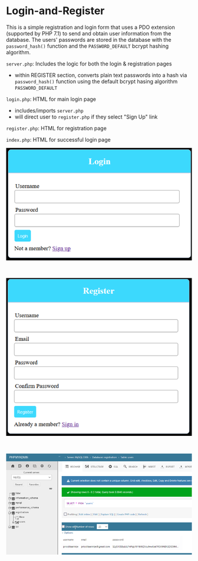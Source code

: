 # Login-and-Register
This is a simple registration and login form that uses a PDO extension (supported by PHP 7.1) to send and obtain user information from the database. The users' passwords are stored in the database with the `password_hash()` function and the `PASSWORD_DEFAULT` bcrypt hashing algorithm.


`server.php`: Includes the logic for both the login & registration pages
* within REGISTER section, converts plain text passwords into a hash via `password_hash()` function using the default bcrypt hasing algorithm `PASSWORD_DEFAULT`


`login.php`: HTML for main login page
* includes/imports `server.php` 
* will direct user to `register.php` if they select "Sign Up" link


`register.php`: HTML for registration page


`index.php`: HTML for successful login page


![Login Page](imgs/login-page.png)

<br>

![Register Page](imgs/register-page.png)

<br>

![phpMyAdmin](imgs/phpmyadmin.png)